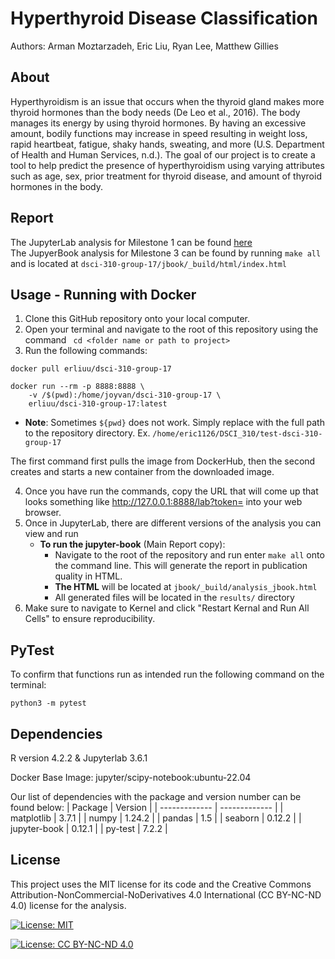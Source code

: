 # Hyperthyroid Disease Classification
Authors: Arman Moztarzadeh, Eric Liu, Ryan Lee, Matthew Gillies

## About
Hyperthyroidism is an issue that occurs when the thyroid gland makes more thyroid hormones than the body needs (De Leo et al., 2016). The body manages its energy by using thyroid hormones. By having an excessive amount, bodily functions may increase in speed resulting in weight loss, rapid heartbeat, fatigue, shaky hands, sweating, and more (U.S. Department of Health and Human Services, n.d.). The goal of our project is to create a tool to help predict the presence of hyperthyroidism using varying attributes such as age, sex, prior treatment for thyroid disease, and amount of thyroid hormones in the body.

## Report
The JupyterLab analysis for Milestone 1 can be found [here](https://github.com/erliuu/dsci-310-group-17/blob/main/analysis.ipynb) <br />
The JupyerBook analysis for Milestone 3 can be found by running `make all` and is located at `dsci-310-group-17/jbook/_build/html/index.html`

## Usage - Running with Docker
1. Clone this GitHub repository onto your local computer.
2. Open your terminal and navigate to the root of this repository using the command ``` cd <folder name or path to project>```
3. Run the following commands: 
```
docker pull erliuu/dsci-310-group-17
```
```
docker run --rm -p 8888:8888 \
    -v /$(pwd):/home/joyvan/dsci-310-group-17 \
    erliuu/dsci-310-group-17:latest
```
- **Note**: Sometimes `${pwd}` does not work. Simply replace with the full path to the repository directory. Ex. `/home/eric1126/DSCI_310/test-dsci-310-group-17`

The first command first pulls the image from DockerHub, then the second creates and starts a new container from the downloaded image.

4. Once you have run the commands, copy the URL that will come up that looks something like [http://127.0.0.1:8888/lab?token=<token>](http://127.0.0.1:8888/lab?token=) into your web browser.
5. Once in JupyterLab, there are different versions of the analysis you can view and run
    - **To run the jupyter-book** (Main Report copy):
        - Navigate to the root of the repository and run enter `make all` onto the command line. This will generate the report in publication quality in HTML.
        - **The HTML** will be located at `jbook/_build/analysis_jbook.html`
        - All generated files will be located in the `results/` directory
6. Make sure to navigate to Kernel and click "Restart Kernal and Run All Cells" to ensure reproducibility.

## PyTest
To confirm that functions run as intended run the following command on the terminal:
```
python3 -m pytest 
```

## Dependencies
R version 4.2.2 & Jupyterlab 3.6.1

Docker Base Image: jupyter/scipy-notebook:ubuntu-22.04

Our list of dependencies with the package and version number can be found below:
| Package  | Version |
| ------------- | ------------- |
| matplotlib  | 3.7.1 |
| numpy  | 1.24.2 |
| pandas  | 1.5 |
| seaborn | 0.12.2 |
| jupyter-book  | 0.12.1 |
| py-test  | 7.2.2 |

## License
This project uses the MIT license for its code and the Creative Commons Attribution-NonCommercial-NoDerivatives 4.0 International (CC BY-NC-ND 4.0) license for the analysis.

[![License: MIT](https://img.shields.io/badge/License-MIT-yellow.svg)](https://opensource.org/licenses/MIT)

[![License: CC BY-NC-ND 4.0](https://img.shields.io/badge/License-CC_BY--NC--ND_4.0-lightgrey.svg)](https://creativecommons.org/licenses/by-nc-nd/4.0/)
